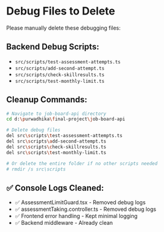 # Debug Files to Delete

Please manually delete these debugging files:

## Backend Debug Scripts:
- `src/scripts/test-assessment-attempts.ts`
- `src/scripts/add-second-attempt.ts` 
- `src/scripts/check-skillresults.ts`
- `src/scripts/test-monthly-limit.ts`

## Cleanup Commands:
```bash
# Navigate to job-board-api directory
cd d:\purwadhika\final-project\job-board-api

# Delete debug files
del src\scripts\test-assessment-attempts.ts
del src\scripts\add-second-attempt.ts
del src\scripts\check-skillresults.ts
del src\scripts\test-monthly-limit.ts

# Or delete the entire folder if no other scripts needed
# rmdir /s src\scripts
```

## ✅ Console Logs Cleaned:
- ✅ AssessmentLimitGuard.tsx - Removed debug logs
- ✅ assessmentTaking.controller.ts - Removed debug logs
- ✅ Frontend error handling - Kept minimal logging
- ✅ Backend middleware - Already clean
